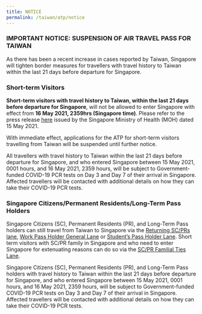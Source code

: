 ```yaml
---
title: NOTICE
permalink: /taiwan/atp/notice
---
```

### IMPORTANT NOTICE: SUSPENSION OF AIR TRAVEL PASS FOR TAIWAN 

As there has been a recent increase in cases reported by Taiwan, Singapore will tighten border measures for travellers with travel history to Taiwan within the last 21 days before departure for Singapore.

### Short-term Visitors 

**Short-term visitors with travel history to Taiwan, within the last 21 days before departure for Singapore**, will not be allowed to enter Singapore with effect from **16 May 2021, 2359hrs (Singapore time)**. Please refer to the press release [here](https://www.moh.gov.sg/news-highlights/details/updates-on-border-measures-for-travellers-from-taiwan) issued by the Singapore Ministry of Health (MOH) dated 15 May 2021. 

With immediate effect, applications for the ATP for short-term visitors travelling from Taiwan will be suspended until further notice. 

All travellers with travel history to Taiwan within the last 21 days before departure for Singapore, and who entered Singapore between 15 May 2021, 0001 hours, and 16 May 2021, 2359 hours, will be subject to Government-funded COVID-19 PCR tests on Day 3 and Day 7 of their arrival in Singapore. Affected travellers will be contacted with additional details on how they can take their COVID-19 PCR tests.

### Singapore Citizens/Permanent Residents/Long-Term Pass Holders 

Singapore Citizens (SC), Permanent Residents (PR), and Long-Term Pass holders can still travel from Taiwan to Singapore via the [Returning SC/PRs lane](/sc-pr/overview), [Work Pass Holder General Lane](/wphl/overview) or [Student’s Pass Holder Lane](/stpl/overview). Short term visitors with SC/PR family in Singapore and who need to enter Singapore for extenuating reasons can do so via the [SC/PR Familial Ties Lane](/scpr-familial-ties-lane/overview).

Singapore Citizens (SC), Permanent Residents (PR), and Long-Term Pass holders with travel history to Taiwan within the last 21 days before departure for Singapore, and who entered Singapore between 15 May 2021, 0001 hours, and 16 May 2021, 2359 hours, will be subject to Government-funded COVID-19 PCR tests on Day 3 and Day 7 of their arrival in Singapore. Affected travellers will be contacted with additional details on how they can take their COVID-19 PCR tests.